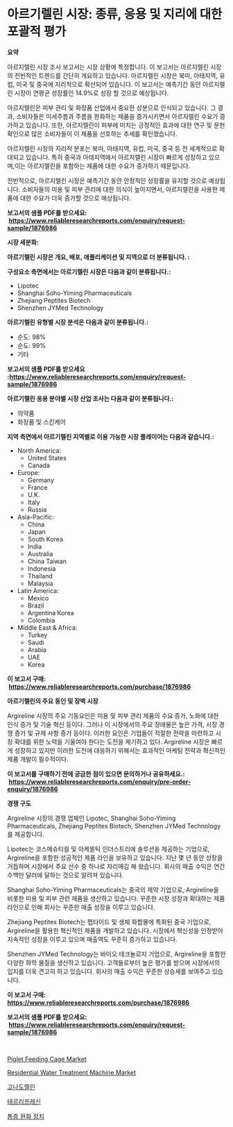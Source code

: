 <p><h1>아르기렐린 시장: 종류, 응용 및 지리에 대한 포괄적 평가</h1></p><p><strong>요약</strong></p>
<p><p>아르지렐린 시장 조사 보고서는 시장 상황에 특정합니다. 이 보고서는 아르지렐린 시장의 전반적인 트렌드를 간단히 개요하고 있습니다. 아르지렐린 시장은 북미, 아태지역, 유럽, 미국 및 중국에 지리적으로 확산되어 있습니다. 이 보고서는 예측기간 동안 아르지렐린 시장이 연평균 성장률인 14.9%로 성장 할 것으로 예상됩니다. </p><p>아르지렐린은 피부 관리 및 화장품 산업에서 중요한 성분으로 인식되고 있습니다. 그 결과, 소비자들은 미세주름과 주름을 완화하는 제품을 증가시키면서 아르지렐린 수요가 증가하고 있습니다. 또한, 아르지렐린이 피부에 미치는 긍정적인 효과에 대한 연구 및 문헌 확인으로 많은 소비자들이 이 제품을 선호하는 추세를 확인했습니다.</p><p>아르지렐린 시장의 지리적 분포는 북미, 아태지역, 유럽, 미국, 중국 등 전 세계적으로 확대되고 있습니다. 특히 중국과 아태지역에서 아르지렐린 시장이 빠르게 성장하고 있으며,이는 아르지렐린을 포함하는 제품에 대한 수요가 증가하기 때문입니다.</p><p>전반적으로, 아르지렐린 시장은 예측기간 동안 안정적인 성장률을 유지할 것으로 예상됩니다. 소비자들의 미용 및 피부 관리에 대한 의식이 높아지면서, 아르지렐린을 사용한 제품에 대한 수요가 더욱 증가할 것으로 예상됩니다.</p></p>
<p><strong>보고서의 샘플 PDF를 받으세요: &nbsp;<a href="https://www.reliableresearchreports.com/enquiry/request-sample/1876986">https://www.reliableresearchreports.com/enquiry/request-sample/1876986</a></strong></p>
<p><strong>시장 세분화:</strong></p>
<p><strong> 아르기렐린 시장은 개요, 배포, 애플리케이션 및 지역으로 더 분류됩니다. :</strong></p>
<p><strong>구성요소 측면에서는 아르기렐린 시장은 다음과 같이 분류됩니다.:</strong></p>
<p><ul><li>Lipotec</li><li>Shanghai Soho-Yiming Pharmaceuticals</li><li>Zhejiang Peptites Biotech</li><li>Shenzhen JYMed Technology</li></ul></p>
<p><strong> 아르기렐린 유형별 시장 분석은 다음과 같이 분류됩니다.:</strong></p>
<p><ul><li>순도: 98%</li><li>순도: 99%</li><li>기타</li></ul></p>
<p><strong>보고서의 샘플 PDF를 받으세요 :<a href="https://www.reliableresearchreports.com/enquiry/request-sample/1876986">https://www.reliableresearchreports.com/enquiry/request-sample/1876986</a></strong></p>
<p><strong> 아르기렐린 응용 분야별 시장 산업 조사는 다음과 같이 분류됩니다.:</strong></p>
<p><ul><li>의약품</li><li>화장품 및 스킨케어</li></ul></p>
<p><strong>지역 측면에서 아르기렐린 지역별로 이용 가능한 시장 플레이어는 다음과 같습니다.:</strong></p>
<p><ul>
    <li>
        North America:
        <ul>
            <li>United States</li>
            <li>Canada</li>
        </ul>
    </li>
    <li>
        Europe:
        <ul>
            <li>Germany</li>
            <li>France</li>
            <li>U.K.</li>
            <li>Italy</li>
            <li>Russia</li>
        </ul>
    </li>
    <li>
        Asia-Pacific:
        <ul>
            <li>China</li>
            <li>Japan</li>
            <li>South Korea</li>
            <li>India</li>
            <li>Australia</li>
            <li>China Taiwan</li>
            <li>Indonesia</li>
            <li>Thailand</li>
            <li>Malaysia</li>
        </ul>
    </li>
    <li>
        Latin America:
        <ul>
            <li>Mexico</li>
            <li>Brazil</li>
            <li>Argentina Korea</li>
            <li>Colombia</li>
        </ul>
    </li>
    <li>
        Middle East & Africa:
        <ul>
            <li>Turkey</li>
            <li>Saudi</li>
            <li>Arabia</li>
            <li>UAE</li>
            <li>Korea</li>
        </ul>
    </li>
    </ul></p>
<p><strong>이 보고서 구매: &nbsp;<a href="https://www.reliableresearchreports.com/purchase/1876986">https://www.reliableresearchreports.com/purchase/1876986</a></strong></p>
<p><strong>아르기렐린의 주요 동인 및 장벽 시장</strong></p>
<p><p>Argireline 시장의 주요 기동요인은 미용 및 피부 관리 제품의 수요 증가, 노화에 대한 인식 증가 및 기술 혁신 등이다. 그러나 이 시장에서의 주요 장애물은 높은 가격, 시장 경쟁 증가 및 규제 사항 증가 등이다. 이러한 요인은 기업들이 적절한 전략을 마련하고 시장 확대를 위한 노력을 기울여야 한다는 도전을 제기하고 있다. Argireline 시장은 빠르게 성장하고 있지만 이러한 도전에 대응하기 위해서는 효과적인 마케팅 전략과 혁신적인 제품 개발이 필수적이다.</p></p>
<p><strong>이 보고서를 구매하기 전에 궁금한 점이 있으면 문의하거나 공유하세요.: &nbsp;<a href="https://www.reliableresearchreports.com/enquiry/pre-order-enquiry/1876986">https://www.reliableresearchreports.com/enquiry/pre-order-enquiry/1876986</a></strong></p>
<p><strong>경쟁 구도</strong></p>
<p><p>Argireline 시장의 경쟁 업체인 Lipotec, Shanghai Soho-Yiming Pharmaceuticals, Zhejiang Peptites Biotech, Shenzhen JYMed Technology를 제공합니다. </p><p>Lipotec는 코스메슈티컬 및 아케믤틱 인더스트리에 솔루션을 제공하는 기업으로, Argireline을 포함한 성공적인 제품 라인을 보유하고 있습니다. 지난 몇 년 동안 성장을 거듭하며 시장에서 주요 선수 중 하나로 자리매김 해 왔습니다. 회사의 매출 수익은 연간 수백만 달러에 달하는 것으로 알려져 있습니다.</p><p>Shanghai Soho-Yiming Pharmaceuticals는 중국의 제약 기업으로, Argireline을 비롯한 미용 및 피부 관련 제품을 생산하고 있습니다. 꾸준한 시장 성장과 확대하는 제품 라인으로 인해 회사는 꾸준한 매출 성장을 이루고 있습니다.</p><p>Zhejiang Peptites Biotech는 펩타이드 및 생체 화합물에 특화된 중국 기업으로, Argireline을 활용한 혁신적인 제품을 개발하고 있습니다. 시장에서 혁신성을 인정받아 지속적인 성장을 이루고 있으며 매출액도 꾸준히 증가하고 있습니다.</p><p>Shenzhen JYMed Technology는 바이오 테크놀로지 기업으로, Argireline을 포함한 다양한 화학 물질을 생산하고 있습니다. 고객들로부터 높은 평가를 받으며 시장에서의 입지를 더욱 견고히 하고 있습니다. 회사의 매출 수익은 꾸준한 상승세를 보여주고 있습니다.</p></p>
<p><strong>이 보고서 구매: &nbsp; <a href="https://www.reliableresearchreports.com/purchase/1876986">https://www.reliableresearchreports.com/purchase/1876986</a></strong></p>
<p><strong>보고서의 샘플 PDF를 받으세요: &nbsp;<a href="https://www.reliableresearchreports.com/enquiry/request-sample/1876986">https://www.reliableresearchreports.com/enquiry/request-sample/1876986</a></strong><strong></strong></p>
<p>&nbsp;</p>
<p><p><a href="https://lydian-appliance-61d.notion.site/Piglet-Feeding-Cage-Market-Provides-Detailed-Segmentation-of-this-Market-based-on-Type-Application--e8485008f2b54f17845244adeff69f8e">Piglet Feeding Cage Market</a></p><p><a href="https://issuu.com/reportprime-2/docs/residential-water-treatment-machine-market-size-20">Residential Water Treatment Machine Market</a></p><p><a href="https://github.com/bunxhcci35271755/Market-Research-Report-List-1/blob/main/67743662906.md">고나도렐린</a></p><p><a href="https://github.com/fredrickeglers/Market-Research-Report-List-1/blob/main/50283852907.md">테르리프레신</a></p><p><a href="https://medium.com/@abelusikowski95672023/%ED%86%B5%EC%A6%9D-%EC%99%84%ED%99%94-%EC%9E%A5%EB%B9%84-%EC%8B%9C%EC%9E%A5-%EC%97%B0%EA%B5%AC-%EB%B3%B4%EA%B3%A0%EC%84%9C-%EA%B7%B8-%EC%97%AD%EC%82%AC%EC%99%80-2024%EB%85%84%EB%B6%80%ED%84%B0-2031%EB%85%84%EA%B9%8C%EC%A7%80%EC%9D%98-%EC%98%88%EC%B8%A1-63098b29e9d9">통증 완화 장치</a></p></p>